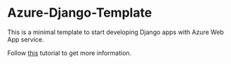 # Azure-Django-Template

This is a minimal template to start developing Django apps with Azure Web App service.

Follow [this](https://azure.microsoft.com/en-us/documentation/articles/web-sites-python-configure/) tutorial to get more information.
